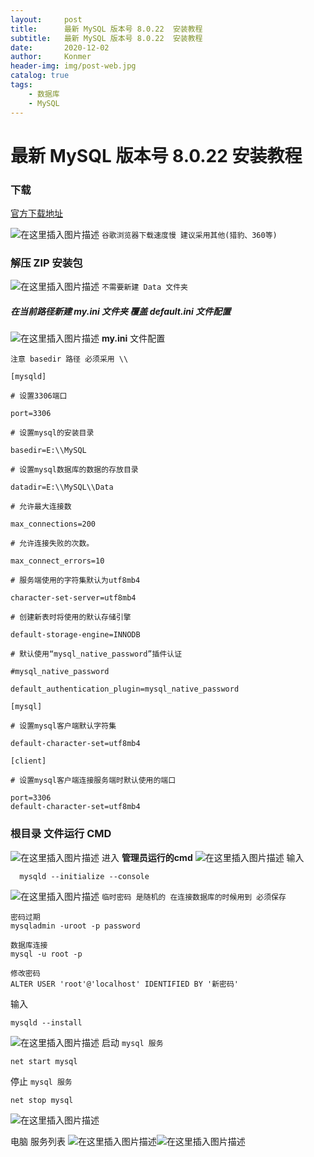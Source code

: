 ```yaml
---
layout:     post
title:      最新 MySQL 版本号 8.0.22  安装教程
subtitle:   最新 MySQL 版本号 8.0.22  安装教程
date:       2020-12-02
author:     Konmer
header-img: img/post-web.jpg
catalog: true
tags:
    - 数据库
    - MySQL
---
```


# 最新 MySQL 版本号 8.0.22  安装教程  

### 下载

[官方下载地址](https://dev.mysql.com/downloads/mysql/)

![在这里插入图片描述](https://img-blog.csdnimg.cn/20201202101430432.png?x-oss-process=image/watermark,type_ZmFuZ3poZW5naGVpdGk,shadow_10,text_aHR0cHM6Ly9ibG9nLmNzZG4ubmV0L3dlaXhpbl80NDY2NjExNg==,size_16,color_FFFFFF,t_70)
`谷歌浏览器下载速度慢 建议采用其他(猎豹、360等)`

### 解压  ZIP 安装包
![在这里插入图片描述](https://img-blog.csdnimg.cn/20201202101518387.png)
`不需要新建 Data 文件夹`

##### 在当前路径新建 my.ini 文件夹  覆盖 default.ini 文件配置

![在这里插入图片描述](https://img-blog.csdnimg.cn/2020120210155532.png)
**my.ini**  文件配置

`注意 basedir 路径 必须采用 \\`

```
[mysqld]

# 设置3306端口

port=3306

# 设置mysql的安装目录

basedir=E:\\MySQL

# 设置mysql数据库的数据的存放目录

datadir=E:\\MySQL\\Data

# 允许最大连接数

max_connections=200

# 允许连接失败的次数。

max_connect_errors=10

# 服务端使用的字符集默认为utf8mb4

character-set-server=utf8mb4

# 创建新表时将使用的默认存储引擎

default-storage-engine=INNODB

# 默认使用“mysql_native_password”插件认证

#mysql_native_password

default_authentication_plugin=mysql_native_password

[mysql]

# 设置mysql客户端默认字符集

default-character-set=utf8mb4

[client]

# 设置mysql客户端连接服务端时默认使用的端口

port=3306
default-character-set=utf8mb4
```

### 根目录 文件运行 CMD
![在这里插入图片描述](https://img-blog.csdnimg.cn/20201202101649612.png)
进入 **管理员运行的cmd**
![在这里插入图片描述](https://img-blog.csdnimg.cn/20201202101711380.png?x-oss-process=image/watermark,type_ZmFuZ3poZW5naGVpdGk,shadow_10,text_aHR0cHM6Ly9ibG9nLmNzZG4ubmV0L3dlaXhpbl80NDY2NjExNg==,size_16,color_FFFFFF,t_70)
输入

```
  mysqld --initialize --console
```
![在这里插入图片描述](https://img-blog.csdnimg.cn/20201202101734419.png)
`临时密码 是随机的 在连接数据库的时候用到 必须保存`

```
密码过期
mysqladmin -uroot -p password
```

```
数据库连接  
mysql -u root -p
```

```
修改密码
ALTER USER 'root'@'localhost' IDENTIFIED BY '新密码'
```



输入

```
mysqld --install
```
![在这里插入图片描述](https://img-blog.csdnimg.cn/20201202101801833.png)
启动 `mysql 服务`

```
net start mysql
```

停止 `mysql 服务`

```
net stop mysql
```
![在这里插入图片描述](https://img-blog.csdnimg.cn/20201202101826266.png)

电脑 服务列表
![在这里插入图片描述](https://img-blog.csdnimg.cn/20201202101918680.png)![在这里插入图片描述](https://img-blog.csdnimg.cn/20201202101840130.png)
